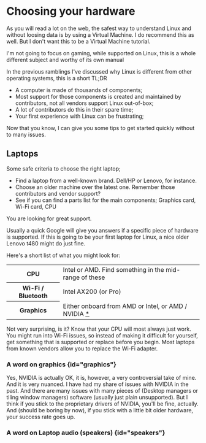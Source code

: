 # Choosing your hardware

<warning>As you will read a lot on the web, the safest way to understand Linux and without loosing data is 
by using a Virtual Machine. I do recommend this as well. But I don't want this to be a Virtual Machine 
tutorial.</warning>

<warning>I'm not going to focus on gaming, while supported on Linux, this is a whole different subject and 
worthy of its own manual</warning>

In the previous ramblings I've discussed why Linux is different from other operating systems, this is a short TL;DR

- A computer is made of thousands of components;
- Most support for those components is created and maintained by contributors, not all vendors support Linux 
  out-of-box;
- A lot of contributors do this in their spare time;
- Your first experience with Linux can be frustrating;

Now that you know, I can give you some tips to get started quickly without to many issues.

## Laptops

Some safe criteria to choose the right laptop;

- Find a laptop from a well-known brand. Dell/HP or Lenovo, for instance.
- Choose an older machine over the latest one. Remember those contributors and vendor support?
- See if you can find a parts list for the main components; Graphics card, Wi-Fi card, CPU

You are looking for great support.

Usually a quick Google will give you answers if a specific piece of hardware is 
supported.
If this is going to be your first laptop for Linux, a nice older Lenovo t480 might do just fine.

Here's a short list of what you might look for:

<table>
<tr>
<th>CPU</th>
<td>Intel or AMD. Find something in the mid-range of these</td>
</tr>
<tr>
<th>Wi-Fi / Bluetooth</th>
<td>Intel AX200 (or Pro)</td>
</tr>
<tr>
<th>Graphics</th>
<td>Either onboard from AMD or Intel, or AMD / NVIDIA <a href="#graphics">*</a></td>
</tr>
</table>

Not very surprising, is it?
Know that your CPU will most always just work.
You might run into Wi-Fi issues, so 
instead of making it difficult for yourself, get something that is supported or replace before you begin.
Most laptops from known vendors allow you to replace the Wi-Fi adapter.

### A word on graphics {id="graphics"}

Yes, NVIDIA is actually OK, it is, however, a very controversial take of mine.
And it is very nuanced.
I have had my 
share of issues with NVIDIA in the past.
And there are many issues with many pieces of (Desktop managers or tiling window managers) software (usually just plain 
unsupported).
But I think if you stick to the proprietary drivers of NVIDIA, you'll be fine, actually.
And (should be boring by now), if you stick with a little bit older hardware, your success rate goes up. 

### A word on Laptop audio (speakers) {id="speakers"}
